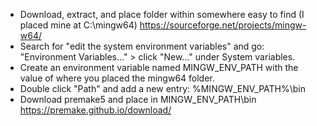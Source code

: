 - Download, extract, and place folder within somewhere easy to find (I placed mine at C:\\mingw64) https://sourceforge.net/projects/mingw-w64/
- Search for "edit the system environment variables" and go: "Environment Variables..." > click "New..." under System variables.
- Create an environment variable named MINGW_ENV_PATH with the value of where you placed the mingw64 folder.
- Double click "Path" and add a new entry: %MINGW_ENV_PATH%\bin
- Download premake5 and place in MINGW_ENV_PATH\bin https://premake.github.io/download/
